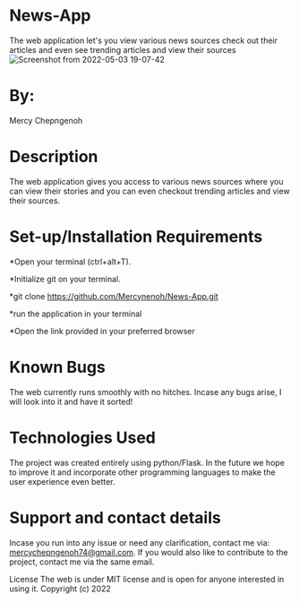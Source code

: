 # News-App
The web application let's you view various news sources check out their articles and even see trending articles and view their sources
![Screenshot from 2022-05-03 19-07-42](https://user-images.githubusercontent.com/94294714/166492862-e15cd124-fe83-4b28-8098-3de89795dfbf.png)
# By:
Mercy Chepngenoh
# Description
The web application gives you access to various news sources where you can view their stories and you can even checkout trending articles and view their sources.
# Set-up/Installation Requirements
*Open your terminal (ctrl+alt+T).

*Initialize git on your terminal.

*git clone https://github.com/Mercynenoh/News-App.git

*run the application in your terminal

*Open the link provided in your preferred browser
# Known Bugs
The web currently runs smoothly with no hitches. Incase any bugs arise, I will look into it and have it sorted!

# Technologies Used
The project was created entirely using python/Flask. In the future we hope to improve it and incorporate other programming languages to make the user experience even better.

# Support and contact details
Incase you run into any issue or need any clarification, contact me via: mercychepngenoh74@gmail.com. If you would also like to contribute to the project, contact me via the same email.

License
The web is under MIT license and is open for anyone interested in using it. Copyright (c) 2022

